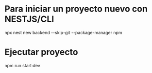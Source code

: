 # Para iniciar un proyecto nuevo con NESTJS/CLI
npx nest new backend --skip-git --package-manager npm

# Ejecutar proyecto 
npm run start:dev